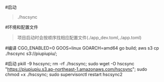 #启动
>./hscsync

#环境和配置文件
>项目启动时会按顺序找相应配置文件(./app_dev.toml,./app.toml)

#编译
CGO_ENABLED=0 GOOS=linux GOARCH=amd64 go build; aws s3 cp ./hscsync s3://piupiupiu/;

#启动
pkill -9 hscsync;
rm -rf ./hscsync;
sudo wget -O hscsync "https://piupiupiu.s3.ap-northeast-1.amazonaws.com/hscsync";
sudo chmod +x ./hscsync;
sudo supervisorctl restart hscsync2